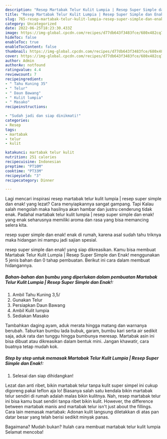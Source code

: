 ```yaml
---
description: "Resep Martabak Telur Kulit Lumpia | Resep Super Simple dan Enak! yang Bikin Ngiler , Lezat"
title: "Resep Martabak Telur Kulit Lumpia | Resep Super Simple dan Enak! yang Bikin Ngiler , Lezat"
slug: 765-resep-martabak-telur-kulit-lumpia-resep-super-simple-dan-enak-yang-bikin-ngiler-lezat
category: Uncategorized
date: 2022-06-25T18:23:30.433Z
image: https://img-global.cpcdn.com/recipes/d77db643f3483fce/680x482cq70/martabak-telur-kulit-lumpia-resep-super-simple-dan-enak-foto-resep-utama.jpg
hideToc: false
enableToc: true
enableTocContent: false
thumbnail: https://img-global.cpcdn.com/recipes/d77db643f3483fce/680x482cq70/martabak-telur-kulit-lumpia-resep-super-simple-dan-enak-foto-resep-utama.jpg
cover: https://img-global.cpcdn.com/recipes/d77db643f3483fce/680x482cq70/martabak-telur-kulit-lumpia-resep-super-simple-dan-enak-foto-resep-utama.jpg
author: Admin
authorAv: notfound
ratingvalue: 4.4
reviewcount: 7
recipeingredient:
- " Tahu Kuning 35"
- " Telur"
- " Daun Bawang"
- " Kulit lumpia"
- " Masako"
recipeinstructions:

- "Sudah jadi dan siap dinikmati!"
categories:
- Resep
tags:
- martabak
- telur
- kulit

katakunci: martabak telur kulit 
nutrition: 251 calories
recipecuisine: Indonesian
preptime: "PT10M"
cooktime: "PT33M"
recipeyield: "3"
recipecategory: Dinner

---
```



Lagi mencari inspirasi resep martabak telur kulit lumpia | resep super simple dan enak! yang lezat? Cara menyiapkannya sangat gampang. Tapi Kalau salah mengolah maka hasilnya akan hambar dan justru cenderung tidak enak. Padahal martabak telur kulit lumpia | resep super simple dan enak! yang enak seharusnya memiliki aroma dan rasa yang bisa memancing selera kita.

 resep super simple dan enak! enak di rumah, karena asal sudah tahu triknya maka hidangan ini mampu jadi sajian spesial.


 resep super simple dan enak! yang siap dikreasikan. Kamu bisa membuat Martabak Telur Kulit Lumpia | Resep Super Simple dan Enak! menggunakan 5 jenis bahan dan 0 tahap pembuatan. Berikut ini cara dalam membuat hidangannya.

<!--inarticleads1-->

##### Bahan-bahan dan bumbu yang diperlukan dalam pembuatan Martabak Telur Kulit Lumpia | Resep Super Simple dan Enak!:

1. Ambil  Tahu Kuning 3,5/
1. Gunakan  Telur
1. Persiapkan  Daun Bawang
1. Ambil  Kulit lumpia
1. Sediakan  Masako


Tambahkan daging ayam, aduk merata hingga matang dan warnanya berubah. Taburkan bumbu lada bubuk, garam, bumbu kari serta air sedikit saja, aduk rata dan tunggu hingga bumbunya meresap. Martabak asin ini bisa dibuat atau dikreasikan dalam bentuk mini. Jangan khawatir, cara buatnya tetap mudah kok. 

<!--inarticleads2-->

##### Step by step untuk memasak Martabak Telur Kulit Lumpia | Resep Super Simple dan Enak!:


1. Selesai dan siap dihidangkan!

Lezat dan anti ribet, bikin martabak telur tanpa kulit super simpel ini cukup digoreng pakai teflon aja lo! Biasanya salah satu kendala bikin martabak telur sendiri di rumah adalah malas bikin kulitnya. Nah, resep martabak telur ini bisa kamu buat sendiri tanpa ribet bikin kulit. However, the difference between martabak manis and martabak telur isn&#39;t just about the fillings. Cara lain memasak martabak: Adonan kulit langsung diletakkan di atas pan datar besar yang telah berisi sedikit minyak panas. 

Bagaimana? Mudah bukan? Itulah cara membuat martabak telur kulit lumpia  Selamat mencoba!
